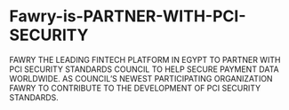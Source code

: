 # Fawry-is-PARTNER-WITH-PCI-SECURITY
FAWRY THE LEADING FINTECH PLATFORM IN EGYPT TO PARTNER WITH PCI SECURITY STANDARDS COUNCIL TO HELP SECURE PAYMENT DATA WORLDWIDE. AS COUNCIL’S NEWEST PARTICIPATING ORGANIZATION FAWRY TO CONTRIBUTE TO THE DEVELOPMENT OF PCI SECURITY STANDARDS.
